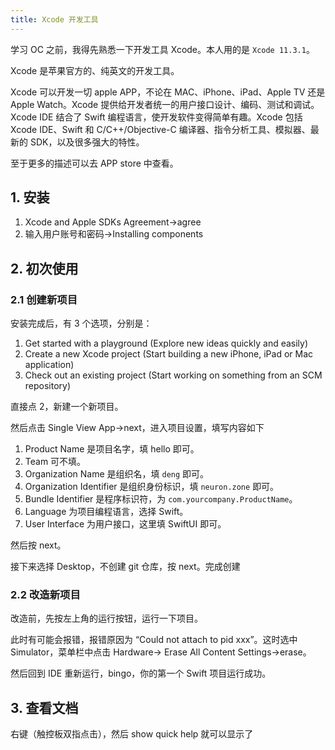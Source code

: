```yaml
---
title: Xcode 开发工具
---
```


学习 OC 之前，我得先熟悉一下开发工具 Xcode。本人用的是 `Xcode 11.3.1`。

Xcode 是苹果官方的、纯英文的开发工具。

Xcode 可以开发一切 apple APP，不论在 MAC、iPhone、iPad、Apple TV 还是 Apple Watch。Xcode 提供给开发者统一的用户接口设计、编码、测试和调试。Xcode IDE 结合了 Swift 编程语言，使开发软件变得简单有趣。Xcode 包括 Xcode IDE、Swift 和 C/C++/Objective-C 编译器、指令分析工具、模拟器、最新的 SDK，以及很多强大的特性。

至于更多的描述可以去 APP store 中查看。

## 1. 安装

1. Xcode and Apple SDKs Agreement→agree
2. 输入用户账号和密码→Installing components

## 2. 初次使用

### 2.1 创建新项目

安装完成后，有 3 个选项，分别是：

1. Get started with a playground (Explore new ideas quickly and easily)
2. Create a new Xcode project (Start building a new iPhone, iPad or Mac application)
3. Check out an existing project (Start working on something from an SCM repository)

直接点 2，新建一个新项目。

然后点击 Single View App→next，进入项目设置，填写内容如下

1. Product Name 是项目名字，填 hello 即可。
2. Team 可不填。
3. Organization Name 是组织名，填 `deng` 即可。
4. Organization Identifier 是组织身份标识，填 `neuron.zone` 即可。
5. Bundle Identifier 是程序标识符，为 `com.yourcompany.ProductName`。
6. Language 为项目编程语言，选择 Swift。
7. User Interface 为用户接口，这里填 SwiftUI 即可。

然后按 next。

接下来选择 Desktop，不创建 git 仓库，按 next。完成创建

### 2.2 改造新项目

改造前，先按左上角的运行按钮，运行一下项目。

此时有可能会报错，报错原因为 “Could not attach to pid xxx”。这时选中 Simulator，菜单栏中点击 Hardware→ Erase All Content Settings→erase。

然后回到 IDE 重新运行，bingo，你的第一个 Swift 项目运行成功。

## 3. 查看文档

右键（触控板双指点击），然后 show quick help 就可以显示了

